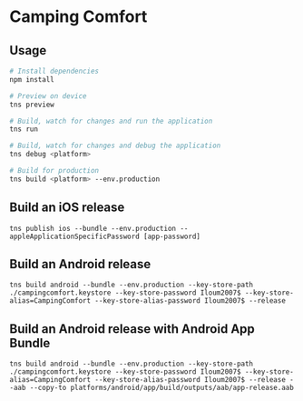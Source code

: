 # Camping Comfort

> 

## Usage

``` bash
# Install dependencies
npm install

# Preview on device
tns preview

# Build, watch for changes and run the application
tns run

# Build, watch for changes and debug the application
tns debug <platform>

# Build for production
tns build <platform> --env.production

```

## Build an iOS release
```
tns publish ios --bundle --env.production --appleApplicationSpecificPassword [app-password]
```

## Build an Android release
```
tns build android --bundle --env.production --key-store-path ./campingcomfort.keystore --key-store-password Iloum2007$ --key-store-alias=CampingComfort --key-store-alias-password Iloum2007$ --release
```

## Build an Android release with Android App Bundle
```
tns build android --bundle --env.production --key-store-path ./campingcomfort.keystore --key-store-password Iloum2007$ --key-store-alias=CampingComfort --key-store-alias-password Iloum2007$ --release --aab --copy-to platforms/android/app/build/outputs/aab/app-release.aab
```